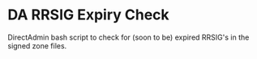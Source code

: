 # DA RRSIG Expiry Check
DirectAdmin bash script to check for (soon to be) expired RRSIG's in the signed zone files. 
